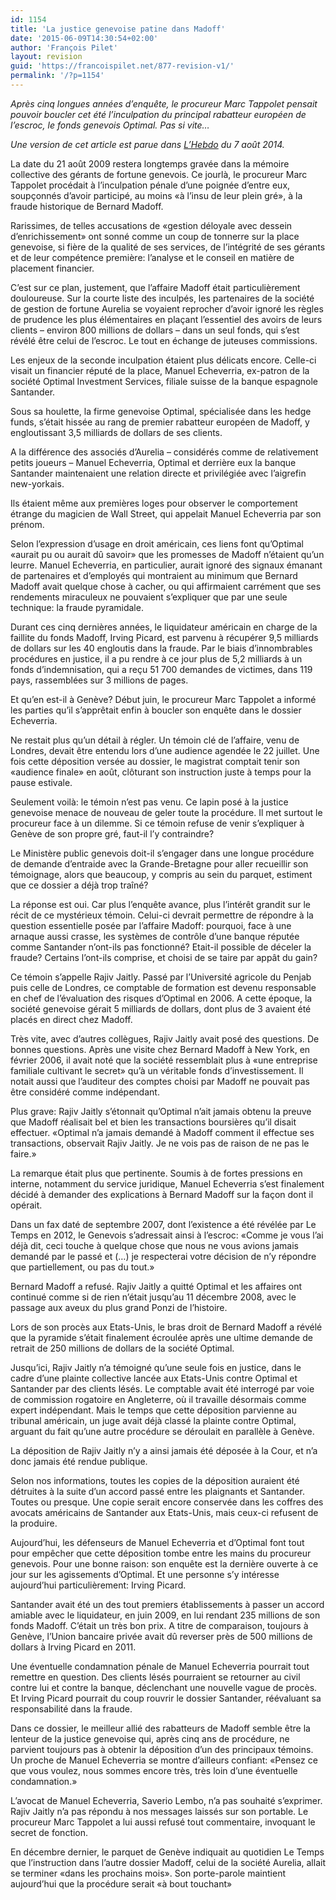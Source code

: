 ```yaml
---
id: 1154
title: 'La justice genevoise patine dans Madoff'
date: '2015-06-09T14:30:54+02:00'
author: 'François Pilet'
layout: revision
guid: 'https://francoispilet.net/877-revision-v1/'
permalink: '/?p=1154'
---
```


*Après cinq longues années d’enquête, le procureur Marc Tappolet pensait pouvoir boucler cet été l’inculpation du principal rabatteur européen de l’escroc, le fonds genevois Optimal. Pas si vite…*

*Une version de cet article est parue dans [L’Hebdo](http://www.hebdo.ch/) du 7 août 2014.*

La date du 21 août 2009 restera longtemps gravée dans la mémoire collective des gérants de fortune genevois. Ce jourlà, le procureur Marc Tappolet procédait à l’inculpation pénale d’une poignée d’entre eux, soupçonnés d’avoir participé, au moins «à l’insu de leur plein gré», à la fraude historique de Bernard Madoff.

Rarissimes, de telles accusations de «gestion déloyale avec dessein d’enrichissement» ont sonné comme un coup de tonnerre sur la place genevoise, si fière de la qualité de ses services, de l’intégrité de ses gérants et de leur compétence première: l’analyse et le conseil en matière de placement financier.

C’est sur ce plan, justement, que l’affaire Madoff était particulièrement douloureuse. Sur la courte liste des inculpés, les partenaires de la société de gestion de fortune Aurelia se voyaient reprocher d’avoir ignoré les règles de prudence les plus élémentaires en plaçant l’essentiel des avoirs de leurs clients – environ 800 millions de dollars – dans un seul fonds, qui s’est révélé être celui de l’escroc. Le tout en échange de juteuses commissions.

Les enjeux de la seconde inculpation étaient plus délicats encore. Celle-ci visait un financier réputé de la place, Manuel Echeverria, ex-patron de la société Optimal Investment Services, filiale suisse de la banque espagnole Santander.

Sous sa houlette, la firme genevoise Optimal, spécialisée dans les hedge funds, s’était hissée au rang de premier rabatteur européen de Madoff, y engloutissant 3,5 milliards de dollars de ses clients.

A la différence des associés d’Aurelia – considérés comme de relativement petits joueurs – Manuel Echeverria, Optimal et derrière eux la banque Santander maintenaient une relation directe et privilégiée avec l’aigrefin new-yorkais.

Ils étaient même aux premières loges pour observer le comportement étrange du magicien de Wall Street, qui appelait Manuel Echeverria par son prénom.

Selon l’expression d’usage en droit américain, ces liens font qu’Optimal «aurait pu ou aurait dû savoir» que les promesses de Madoff n’étaient qu’un leurre. Manuel Echeverria, en particulier, aurait ignoré des signaux émanant de partenaires et d’employés qui montraient au minimum que Bernard Madoff avait quelque chose à cacher, ou qui affirmaient carrément que ses rendements miraculeux ne pouvaient s’expliquer que par une seule technique: la fraude pyramidale.

Durant ces cinq dernières années, le liquidateur américain en charge de la faillite du fonds Madoff, Irving Picard, est parvenu à récupérer 9,5 milliards de dollars sur les 40 engloutis dans la fraude. Par le biais d’innombrables procédures en justice, il a pu rendre à ce jour plus de 5,2 milliards à un fonds d’indemnisation, qui a reçu 51 700 demandes de victimes, dans 119 pays, rassemblées sur 3 millions de pages.

Et qu’en est-il à Genève? Début juin, le procureur Marc Tappolet a informé les parties qu’il s’apprêtait enfin à boucler son enquête dans le dossier Echeverria.

Ne restait plus qu’un détail à régler. Un témoin clé de l’affaire, venu de Londres, devait être entendu lors d’une audience agendée le 22 juillet. Une fois cette déposition versée au dossier, le magistrat comptait tenir son «audience finale» en août, clôturant son instruction juste à temps pour la pause estivale.

Seulement voilà: le témoin n’est pas venu. Ce lapin posé à la justice genevoise menace de nouveau de geler toute la procédure. Il met surtout le procureur face à un dilemme. Si ce témoin refuse de venir s’expliquer à Genève de son propre gré, faut-il l’y contraindre?

Le Ministère public genevois doit-il s’engager dans une longue procédure de demande d’entraide avec la Grande-Bretagne pour aller recueillir son témoignage, alors que beaucoup, y compris au sein du parquet, estiment que ce dossier a déjà trop traîné?

La réponse est oui. Car plus l’enquête avance, plus l’intérêt grandit sur le récit de ce mystérieux témoin. Celui-ci devrait permettre de répondre à la question essentielle posée par l’affaire Madoff: pourquoi, face à une arnaque aussi crasse, les systèmes de contrôle d’une banque réputée comme Santander n’ont-ils pas fonctionné? Etait-il possible de déceler la fraude? Certains l’ont-ils comprise, et choisi de se taire par appât du gain?

Ce témoin s’appelle Rajiv Jaitly. Passé par l’Université agricole du Penjab puis celle de Londres, ce comptable de formation est devenu responsable en chef de l’évaluation des risques d’Optimal en 2006. A cette époque, la société genevoise gérait 5 milliards de dollars, dont plus de 3 avaient été placés en direct chez Madoff.

Très vite, avec d’autres collègues, Rajiv Jaitly avait posé des questions. De bonnes questions. Après une visite chez Bernard Madoff à New York, en février 2006, il avait noté que la société ressemblait plus à «une entreprise familiale cultivant le secret» qu’à un véritable fonds d’investissement. Il notait aussi que l’auditeur des comptes choisi par Madoff ne pouvait pas être considéré comme indépendant.

Plus grave: Rajiv Jaitly s’étonnait qu’Optimal n’ait jamais obtenu la preuve que Madoff réalisait bel et bien les transactions boursières qu’il disait effectuer. «Optimal n’a jamais demandé à Madoff comment il effectue ses transactions, observait Rajiv Jaitly. Je ne vois pas de raison de ne pas le faire.»

La remarque était plus que pertinente. Soumis à de fortes pressions en interne, notamment du service juridique, Manuel Echeverria s’est finalement décidé à demander des explications à Bernard Madoff sur la façon dont il opérait.

Dans un fax daté de septembre 2007, dont l’existence a été révélée par Le Temps en 2012, le Genevois s’adressait ainsi à l’escroc: «Comme je vous l’ai déjà dit, ceci touche à quelque chose que nous ne vous avions jamais demandé par le passé et (…) je respecterai votre décision de n’y répondre que partiellement, ou pas du tout.»

Bernard Madoff a refusé. Rajiv Jaitly a quitté Optimal et les affaires ont continué comme si de rien n’était jusqu’au 11 décembre 2008, avec le passage aux aveux du plus grand Ponzi de l’histoire.

Lors de son procès aux Etats-Unis, le bras droit de Bernard Madoff a révélé que la pyramide s’était finalement écroulée après une ultime demande de retrait de 250 millions de dollars de la société Optimal.

Jusqu’ici, Rajiv Jaitly n’a témoigné qu’une seule fois en justice, dans le cadre d’une plainte collective lancée aux Etats-Unis contre Optimal et Santander par des clients lésés. Le comptable avait été interrogé par voie de commission rogatoire en Angleterre, où il travaille désormais comme expert indépendant. Mais le temps que cette déposition parvienne au tribunal américain, un juge avait déjà classé la plainte contre Optimal, arguant du fait qu’une autre procédure se déroulait en parallèle à Genève.

La déposition de Rajiv Jaitly n’y a ainsi jamais été déposée à la Cour, et n’a donc jamais été rendue publique.

Selon nos informations, toutes les copies de la déposition auraient été détruites à la suite d’un accord passé entre les plaignants et Santander. Toutes ou presque. Une copie serait encore conservée dans les coffres des avocats américains de Santander aux Etats-Unis, mais ceux-ci refusent de la produire.

Aujourd’hui, les défenseurs de Manuel Echeverria et d’Optimal font tout pour empêcher que cette déposition tombe entre les mains du procureur genevois. Pour une bonne raison: son enquête est la dernière ouverte à ce jour sur les agissements d’Optimal. Et une personne s’y intéresse aujourd’hui particulièrement: Irving Picard.

Santander avait été un des tout premiers établissements à passer un accord amiable avec le liquidateur, en juin 2009, en lui rendant 235 millions de son fonds Madoff. C’était un très bon prix. A titre de comparaison, toujours à Genève, l’Union bancaire privée avait dû reverser près de 500 millions de dollars à Irving Picard en 2011.

Une éventuelle condamnation pénale de Manuel Echeverria pourrait tout remettre en question. Des clients lésés pourraient se retourner au civil contre lui et contre la banque, déclenchant une nouvelle vague de procès. Et Irving Picard pourrait du coup rouvrir le dossier Santander, réévaluant sa responsabilité dans la fraude.

Dans ce dossier, le meilleur allié des rabatteurs de Madoff semble être la lenteur de la justice genevoise qui, après cinq ans de procédure, ne parvient toujours pas à obtenir la déposition d’un des principaux témoins. Un proche de Manuel Echeverria se montre d’ailleurs confiant: «Pensez ce que vous voulez, nous sommes encore très, très loin d’une éventuelle condamnation.»

L’avocat de Manuel Echeverria, Saverio Lembo, n’a pas souhaité s’exprimer. Rajiv Jaitly n’a pas répondu à nos messages laissés sur son portable. Le procureur Marc Tappolet a lui aussi refusé tout commentaire, invoquant le secret de fonction.

En décembre dernier, le parquet de Genève indiquait au quotidien Le Temps que l’instruction dans l’autre dossier Madoff, celui de la société Aurelia, allait se terminer «dans les prochains mois». Son porte-parole maintient aujourd’hui que la procédure serait «à bout touchant»